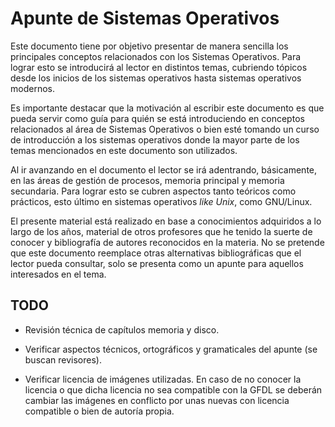 Apunte de Sistemas Operativos
=============================

Este documento tiene por objetivo presentar de manera sencilla los principales
conceptos relacionados con los Sistemas Operativos. Para lograr esto se
introducirá al lector en distintos temas, cubriendo tópicos desde los inicios de
los sistemas operativos hasta sistemas operativos modernos.

Es importante destacar que la motivación al escribir este documento es que pueda
servir como guía para quién se está introduciendo en conceptos relacionados al
área de Sistemas Operativos o bien esté tomando un curso de introducción a los
sistemas operativos donde la mayor parte de los temas mencionados en este
documento son utilizados.

Al ir avanzando en el documento el lector se irá adentrando, básicamente, en las
áreas de gestión de procesos, memoria principal y memoria secundaria. Para
lograr esto se cubren aspectos tanto teóricos como prácticos, esto último en
sistemas operativos *like Unix*, como GNU/Linux.

El presente material está realizado en base a conocimientos adquiridos a lo
largo de los años, material de otros profesores que he tenido la suerte de
conocer y bibliografía de autores reconocidos en la materia. No se pretende que
este documento reemplace otras alternativas bibliográficas que el lector pueda
consultar, solo se presenta como un apunte para aquellos interesados en el tema.

TODO
----

*	Revisión técnica de capítulos memoria y disco.

*	Verificar aspectos técnicos, ortográficos y gramaticales del apunte (se
	buscan revisores).

*	Verificar licencia de imágenes utilizadas. En caso de no conocer la
	licencia o que dicha licencia no sea compatible con la GFDL se deberán
	cambiar las imágenes en conflicto por unas nuevas con licencia
	compatible o bien de autoría propia.
